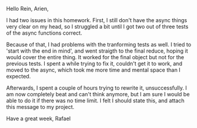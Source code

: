 Hello Rein, Arien,

I had two issues in this homework. First, I still don't have the async things very clear on my head, so I struggled a bit until I got two out of three tests of the async functions correct.

Because of that, I had problems with the tranforming tests as well. I tried to 'start with the end in mind', and went straigth to the final reduce, hoping it would cover the entire thing. It worked for the final object but not for the previous tests. I spent a while trying to fix it, couldn't get it to work, and moved to the async, which took me more time and mental space than I expected.

Afterwards, I spent a couple of hours trying to rewrite it, unsuccessfully. I am now completely beat and can't think anymore, but I am sure I would be able to do it if there was no time limit. I felt I should state this, and attach this message to my project.

Have a great week,
Rafael


